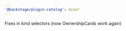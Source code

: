 ```yaml
---
'@backstage/plugin-catalog': minor
---
```


Fixes in kind selectors (now OwnershipCards work again)
